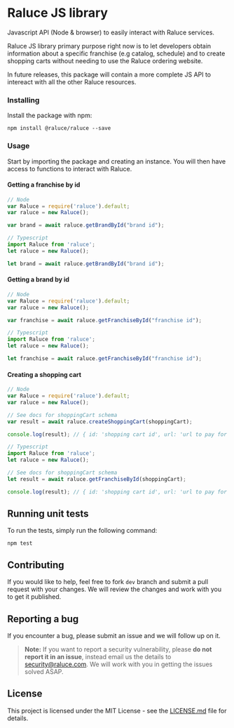 # Raluce JS library

Javascript API (Node & browser) to easily interact with Raluce services.

Raluce JS library primary purpose right now is to let developers obtain information about a specific franchise (e.g catalog, schedule) and to create shopping carts without needing to use the Raluce ordering website.

In future releases, this package will contain a more complete JS API to intereact with all the other Raluce resources.

### Installing

Install the package with npm:

```
npm install @raluce/raluce --save
```

### Usage

Start by importing the package and creating an instance. You will then have access to functions to interact with Raluce.

#### Getting a franchise by id

```Javascript
// Node
var Raluce = require('raluce').default;
var raluce = new Raluce();

var brand = await raluce.getBrandById("brand id");
```

```Typescript
// Typescript
import Raluce from 'raluce';
let raluce = new Raluce();

let brand = await raluce.getBrandById("brand id");
```


#### Getting a brand by id

```Javascript
// Node
var Raluce = require('raluce').default;
var raluce = new Raluce();

var franchise = await raluce.getFranchiseById("franchise id");
```

```Typescript
// Typescript
import Raluce from 'raluce';
let raluce = new Raluce();

let franchise = await raluce.getFranchiseById("franchise id");
```

#### Creating a shopping cart

```Javascript
// Node
var Raluce = require('raluce').default;
var raluce = new Raluce();

// See docs for shoppingCart schema
var result = await raluce.createShoppingCart(shoppingCart);

console.log(result); // { id: 'shopping cart id', url: 'url to pay for this shopping cart' }
```

```Typescript
// Typescript
import Raluce from 'raluce';
let raluce = new Raluce();

// See docs for shoppingCart schema
let result = await raluce.getFranchiseById(shoppingCart);

console.log(result); // { id: 'shopping cart id', url: 'url to pay for this shopping cart' }
```

## Running unit tests

To run the tests, simply run the following command:


```
npm test
```

## Contributing

If you would like to help, feel free to fork `dev` branch and submit a pull request with your changes. We will review the changes and work with you to get it published.


## Reporting a bug

If you encounter a bug, please submit an issue and we will follow up on it.

> **Note:** If you want to report a security vulnerability, please **do not report it in an issue**, instead email us the details to security@raluce.com. We will work with you in getting the issues solved ASAP.

## License

This project is licensed under the MIT License - see the [LICENSE.md](LICENSE) file for details.
